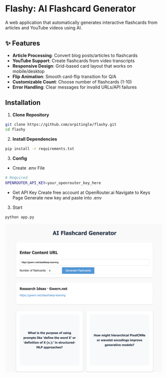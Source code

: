 # Flashy: AI Flashcard Generator 

A web application that automatically generates interactive flashcards from articles and YouTube videos using AI.

## ✨ Features

- **Article Processing**: Convert blog posts/articles to flashcards
- **YouTube Support**: Create flashcards from video transcripts
- **Responsive Design**: Grid-based card layout that works on mobile/desktop
- **Flip Animation**: Smooth card-flip transition for Q/A
- **Customizable Count**: Choose number of flashcards (1-10)
- **Error Handling**: Clear messages for invalid URLs/API failures

## Installation

1. **Clone Repository**
```bash
git clone https://github.com/arpitingle/flashy.git
cd flashy
```

2. **Install Dependencies**
```bash
pip install -r requirements.txt
```

3. **Config**

- Create .env File
```bash
# Required
OPENROUTER_API_KEY=your_openrouter_key_here
``` 

- Get API Key
Create free account at OpenRouter.ai
Navigate to Keys Page
Generate new key and paste into .env

3. Start 

```bash
python app.py
```

![Flashcard Demo](https://github.com/arpitingle/flashy/blob/main/demo.png) 



